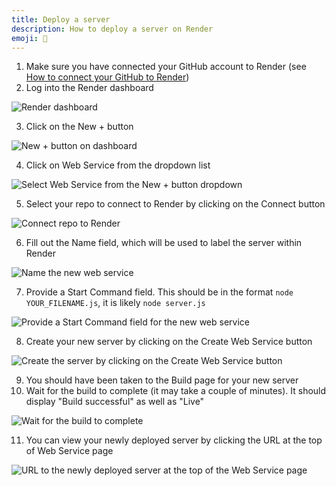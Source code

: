 ```yaml
---
title: Deploy a server
description: How to deploy a server on Render
emoji: 🍦
---
```


1. Make sure you have connected your GitHub account to Render (see [How to connect your GitHub to Render](connecting-github.md))
2. Log into the Render dashboard

![Render dashboard](render-dashboard.png)

3. Click on the New + button

![New + button on dashboard](dashboard-new-button.png)

4. Click on Web Service from the dropdown list

![Select Web Service from the New + button dropdown](new-web-service.jpg)

5. Select your repo to connect to Render by clicking on the Connect button

![Connect repo to Render](connect-repo.jpg)

6. Fill out the Name field, which will be used to label the server within Render

![Name the new web service](name-web-service.jpg)

7. Provide a Start Command field. This should be in the format `node YOUR_FILENAME.js`, it is likely `node server.js`

![Provide a Start Command field for the new web service](start-command.jpg)

8. Create your new server by clicking on the Create Web Service button

![Create the server by clicking on the Create Web Service button](create-web-service.jpg)

9. You should have been taken to the Build page for your new server
10. Wait for the build to complete (it may take a couple of minutes). It should display "Build successful" as well as "Live"

![Wait for the build to complete](build-successful.jpg)

11. You can view your newly deployed server by clicking the URL at the top of Web Service page

![URL to the newly deployed server at the top of the Web Service page](url-to-deployed-web-service.jpg)
